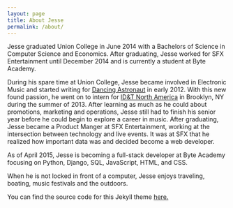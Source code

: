 ```yaml
---
layout: page
title: About Jesse 
permalink: /about/
---
```


Jesse graduated Union College in June 2014 with a Bachelors of Science in Computer Science and Economics. After graduating, Jesse worked for SFX Entertainment until December 2014 and is currently a student at Byte Academy.

During his spare time at Union College,  Jesse became involved in Electronic Music and started writing for [Dancing Astronaut](http://www.dancingastronaut.com/author/jgrushack/) in early 2012. With this new found passion, he went on to intern for [ID&T North America](http://www.id-t.com/company/) in Brooklyn, NY during the summer of 2013. After learning as much as he could about promotions, marketing and operations,  Jesse still had to finish his senior year before he could begin to explore a career in music. After graduating, Jesse became a Product Manger at SFX Entertainment, working at the intersection between technology and live events. It was at SFX that he realized how important data was and decided become a web developer.

As of April 2015, Jesse is becoming a full-stack developer at Byte Academy focusing on Python,  Django,  SQL,  JavaScript,  HTML,  and  CSS. 

When he is not locked in front of a computer,  Jesse enjoys traveling, boating, music festivals and the outdoors. 




You can find the source code for this Jekyll theme [here.](https://github.com/jglovier/jekyll-new)

